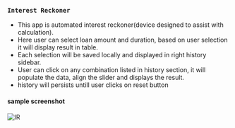 ### `Interest Reckoner`

* This app is automated interest reckoner(device designed to assist with calculation).
* Here user can select loan amount and duration, based on user selection it will display result in table.
* Each selection will be saved locally and displayed in right history sidebar.
* User can click on any combination listed in history section, it will populate the data, align the slider and displays the result.
* history will persists untill user clicks on reset button 

#### sample screenshot

![IR](https://user-images.githubusercontent.com/54133903/68025383-98e53280-fcd2-11e9-9a18-100a0869edba.PNG)
